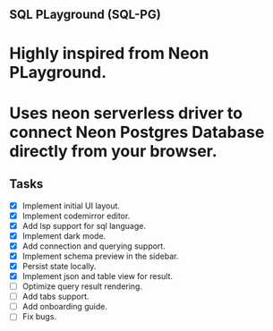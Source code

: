 ## SQL PLayground (SQL-PG)
# Highly inspired from Neon PLayground.

# Uses neon serverless driver to connect Neon Postgres Database directly from your browser.

## Tasks
- [x]  Implement initial UI layout.
- [x] Implement codemirror editor.
- [x] Add lsp support for sql language.
- [x] Implement dark mode.
- [x] Add connection and querying support.
- [x] Implement schema preview in the sidebar. 
- [x] Persist state locally.
- [x] Implement json and table view for result.
- [ ] Optimize query result rendering.
- [ ] Add tabs support.
- [ ] Add onboarding guide.
- [ ] Fix bugs.